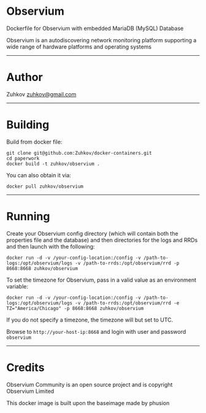 Observium
====

Dockerfile for Observium with embedded MariaDB (MySQL) Database

Observium is an autodiscovering network monitoring platform supporting a wide range of hardware platforms and operating systems

---
Author
===

Zuhkov <zuhkov@gmail.com>

---
Building
===

Build from docker file:

```
git clone git@github.com:Zuhkov/docker-containers.git
cd paperwork
docker build -t zuhkov/observium .
```

You can also obtain it via:  

```
docker pull zuhkov/observium
```

---
Running
===

Create your Observium config directory (which will contain both the properties file and the database) and then directories for the logs and RRDs and then launch with the following:

```
docker run -d -v /your-config-location:/config -v /path-to-logs:/opt/observium/logs -v /path-to-rrds:/opt/observium/rrd -p 8668:8668 zuhkov/observium
```
To set the timezone for Observium, pass in a valid value as an environment variable:
```
docker run -d -v /your-config-location:/config -v /path-to-logs:/opt/observium/logs -v /path-to-rrds:/opt/observium/rrd -e TZ="America/Chicago" -p 8668:8668 zuhkov/observium
```
If you do not specify a timezone, the timezone will but set to UTC.

Browse to ```http://your-host-ip:8668``` and login with user and password `observium`

---
Credits
===

Observium Community is an open source project and is copyright Observium Limited

This docker image is built upon the baseimage made by phusion
